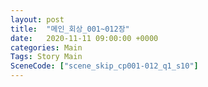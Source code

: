 ```yaml
---
layout: post
title:  "메인_회상_001~012장"
date:   2020-11-11 09:00:00 +0000
categories: Main
Tags: Story Main
SceneCode: ["scene_skip_cp001-012_q1_s10"]
---
```

